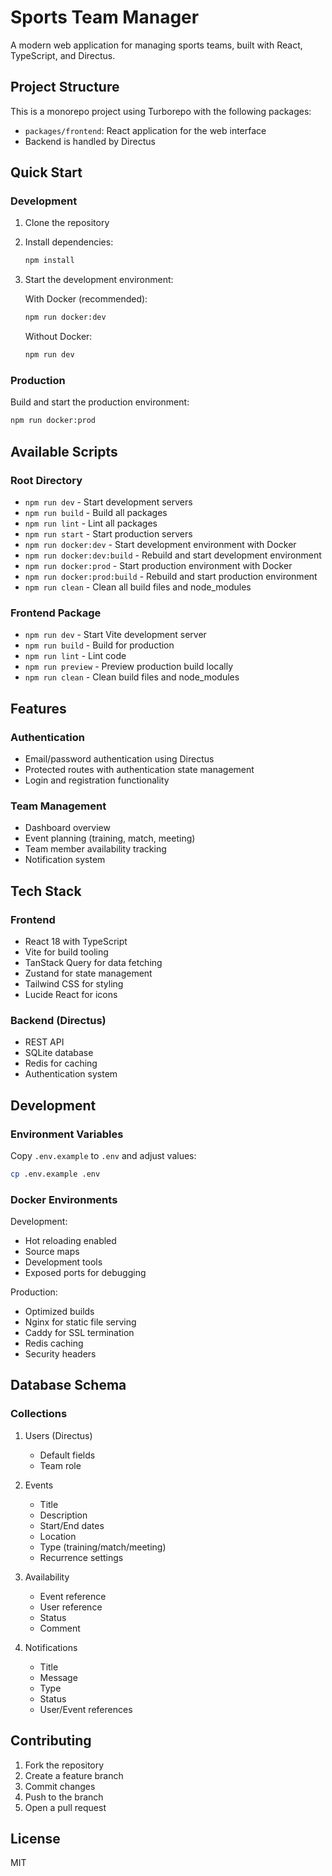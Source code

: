 # Sports Team Manager

A modern web application for managing sports teams, built with React, TypeScript, and Directus.

## Project Structure

This is a monorepo project using Turborepo with the following packages:

- `packages/frontend`: React application for the web interface
- Backend is handled by Directus

## Quick Start

### Development

1. Clone the repository
2. Install dependencies:
   ```bash
   npm install
   ```

3. Start the development environment:

   With Docker (recommended):
   ```bash
   npm run docker:dev
   ```

   Without Docker:
   ```bash
   npm run dev
   ```

### Production

Build and start the production environment:

```bash
npm run docker:prod
```

## Available Scripts

### Root Directory

- `npm run dev` - Start development servers
- `npm run build` - Build all packages
- `npm run lint` - Lint all packages
- `npm run start` - Start production servers
- `npm run docker:dev` - Start development environment with Docker
- `npm run docker:dev:build` - Rebuild and start development environment
- `npm run docker:prod` - Start production environment with Docker
- `npm run docker:prod:build` - Rebuild and start production environment
- `npm run clean` - Clean all build files and node_modules

### Frontend Package

- `npm run dev` - Start Vite development server
- `npm run build` - Build for production
- `npm run lint` - Lint code
- `npm run preview` - Preview production build locally
- `npm run clean` - Clean build files and node_modules

## Features

### Authentication
- Email/password authentication using Directus
- Protected routes with authentication state management
- Login and registration functionality

### Team Management
- Dashboard overview
- Event planning (training, match, meeting)
- Team member availability tracking
- Notification system

## Tech Stack

### Frontend
- React 18 with TypeScript
- Vite for build tooling
- TanStack Query for data fetching
- Zustand for state management
- Tailwind CSS for styling
- Lucide React for icons

### Backend (Directus)
- REST API
- SQLite database
- Redis for caching
- Authentication system

## Development

### Environment Variables

Copy `.env.example` to `.env` and adjust values:

```bash
cp .env.example .env
```

### Docker Environments

Development:
- Hot reloading enabled
- Source maps
- Development tools
- Exposed ports for debugging

Production:
- Optimized builds
- Nginx for static file serving
- Caddy for SSL termination
- Redis caching
- Security headers

## Database Schema

### Collections

1. Users (Directus)
   - Default fields
   - Team role

2. Events
   - Title
   - Description
   - Start/End dates
   - Location
   - Type (training/match/meeting)
   - Recurrence settings

3. Availability
   - Event reference
   - User reference
   - Status
   - Comment

4. Notifications
   - Title
   - Message
   - Type
   - Status
   - User/Event references

## Contributing

1. Fork the repository
2. Create a feature branch
3. Commit changes
4. Push to the branch
5. Open a pull request

## License

MIT